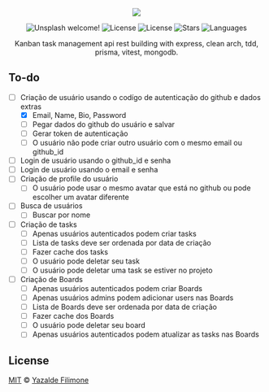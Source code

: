  <p align="center" >
<img src="https://i2.wp.com/www.ishanka.me/wp-content/uploads/2019/12/nodetsejs.jpg?w=2000&ssl=1" />
<P/>
 <p align="center">
  <img src="https://img.shields.io/static/v1?label=Clean-Arch TDD api&message=Welcome&color=FFFFFF&labelColor=110C2F" alt="Unsplash welcome!" />
  <img alt="License" src="https://img.shields.io/static/v1?label=version&message=1.0&color=FFFFFF&labelColor=110C2F">
  <img alt="License" src="https://img.shields.io/static/v1?label=license&message=MIT&color=FFFFFF&labelColor=110C2F">
  <img alt="Stars" src="https://img.shields.io/github/stars/yazaldefilimonepinto/kanban-api?color=FFFFFF&labelColor=110C2F">
  <img alt="Languages" src="https://img.shields.io/github/languages/count/yazaldefilimonepinto/kanban-api?color=FFFFFF&labelColor=110C2F">
</p>
<p align="center" >
Kanban task management api rest building with express, clean arch, tdd, prisma, vitest, mongodb.
<P/>

## To-do

- [ ] Criação de usuário usando o codígo de autenticação do github e dados extras
  - [x] Email, Name, Bio, Password
  - [ ] Pegar dados do github do usuário e salvar
  - [ ] Gerar token de autenticação
  - [ ] O usuário não pode criar outro usuário com o mesmo email ou github_id
- [ ] Login de usuário usando o github_id e senha
- [ ] Login de usuário usando o email e senha
- [ ] Criação de profile do usuário
  - [ ] O usuário pode usar o mesmo avatar que está no github ou pode escolher um avatar diferente
- [ ] Busca de usuários
  - [ ] Buscar por nome
- [ ] Criação de tasks
  - [ ] Apenas usuários autenticados podem criar tasks
  - [ ] Lista de tasks deve ser ordenada por data de criação
  - [ ] Fazer cache dos tasks
  - [ ] O usuário pode deletar seu task
  - [ ] O usuário pode deletar uma task se estiver no projeto
- [ ] Criação de Boards
  - [ ] Apenas usuários autenticados podem criar Boards
  - [ ] Apenas usuários admins podem adicionar users nas Boards
  - [ ] Lista de Boards deve ser ordenada por data de criação
  - [ ] Fazer cache dos Boards
  - [ ] O usuário pode deletar seu board
  - [ ] Apenas usuários autenticados podem atualizar as tasks nas Boards

<a id="license"></a>

## License

[MIT](https://github.com/yazaldefilimonepinto/kanban-api/blob/main/LICENSE) © [Yazalde Filimone](https://www.linkedin.com/in/yazalde-filimone/)
